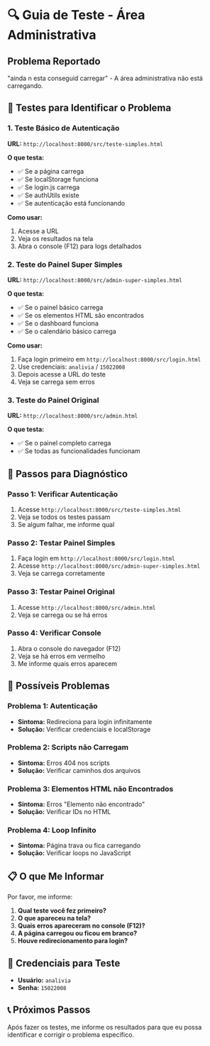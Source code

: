 # 🔍 Guia de Teste - Área Administrativa

## Problema Reportado
"ainda n esta conseguid carregar" - A área administrativa não está carregando.

## 🧪 Testes para Identificar o Problema

### 1. Teste Básico de Autenticação
**URL:** `http://localhost:8000/src/teste-simples.html`

**O que testa:**
- ✅ Se a página carrega
- ✅ Se localStorage funciona
- ✅ Se login.js carrega
- ✅ Se authUtils existe
- ✅ Se autenticação está funcionando

**Como usar:**
1. Acesse a URL
2. Veja os resultados na tela
3. Abra o console (F12) para logs detalhados

### 2. Teste do Painel Super Simples
**URL:** `http://localhost:8000/src/admin-super-simples.html`

**O que testa:**
- ✅ Se o painel básico carrega
- ✅ Se os elementos HTML são encontrados
- ✅ Se o dashboard funciona
- ✅ Se o calendário básico carrega

**Como usar:**
1. Faça login primeiro em `http://localhost:8000/src/login.html`
2. Use credenciais: `analivia` / `15022008`
3. Depois acesse a URL do teste
4. Veja se carrega sem erros

### 3. Teste do Painel Original
**URL:** `http://localhost:8000/src/admin.html`

**O que testa:**
- ✅ Se o painel completo carrega
- ✅ Se todas as funcionalidades funcionam

## 🔧 Passos para Diagnóstico

### Passo 1: Verificar Autenticação
1. Acesse `http://localhost:8000/src/teste-simples.html`
2. Veja se todos os testes passam
3. Se algum falhar, me informe qual

### Passo 2: Testar Painel Simples
1. Faça login em `http://localhost:8000/src/login.html`
2. Acesse `http://localhost:8000/src/admin-super-simples.html`
3. Veja se carrega corretamente

### Passo 3: Testar Painel Original
1. Acesse `http://localhost:8000/src/admin.html`
2. Veja se carrega ou se há erros

### Passo 4: Verificar Console
1. Abra o console do navegador (F12)
2. Veja se há erros em vermelho
3. Me informe quais erros aparecem

## 🚨 Possíveis Problemas

### Problema 1: Autenticação
- **Sintoma:** Redireciona para login infinitamente
- **Solução:** Verificar credenciais e localStorage

### Problema 2: Scripts não Carregam
- **Sintoma:** Erros 404 nos scripts
- **Solução:** Verificar caminhos dos arquivos

### Problema 3: Elementos HTML não Encontrados
- **Sintoma:** Erros "Elemento não encontrado"
- **Solução:** Verificar IDs no HTML

### Problema 4: Loop Infinito
- **Sintoma:** Página trava ou fica carregando
- **Solução:** Verificar loops no JavaScript

## 📋 O que Me Informar

Por favor, me informe:

1. **Qual teste você fez primeiro?**
2. **O que apareceu na tela?**
3. **Quais erros apareceram no console (F12)?**
4. **A página carregou ou ficou em branco?**
5. **Houve redirecionamento para login?**

## 🎯 Credenciais para Teste
- **Usuário:** `analivia`
- **Senha:** `15022008`

## 📞 Próximos Passos
Após fazer os testes, me informe os resultados para que eu possa identificar e corrigir o problema específico.
